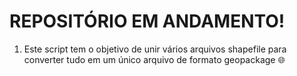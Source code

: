 # REPOSITÓRIO EM ANDAMENTO! 

1. Este script tem o objetivo de unir vários arquivos shapefile para converter tudo em um único arquivo de formato geopackage 🌐
